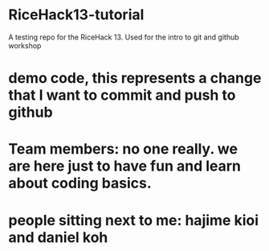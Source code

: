 # RiceHack13-tutorial
A testing repo for the RiceHack 13. Used for the intro to git and github workshop

# demo code, this represents a change that I want to commit and push to github
# Team members: no one really. we are here just to have fun and learn about coding basics.
# people sitting next to me: hajime kioi and daniel koh